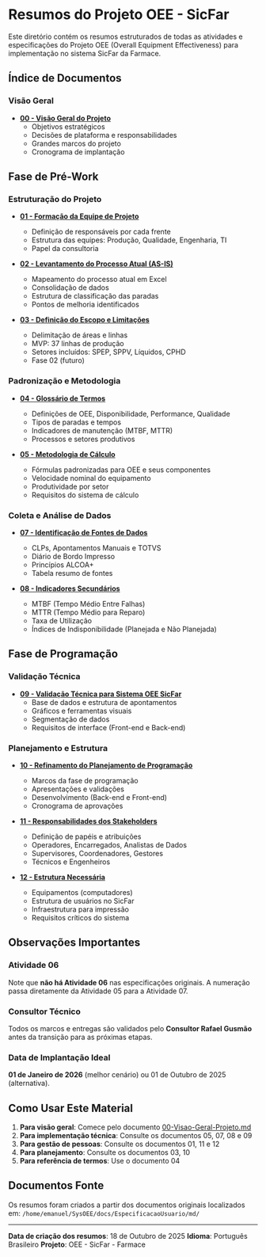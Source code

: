 # Resumos do Projeto OEE - SicFar

Este diretório contém os resumos estruturados de todas as atividades e especificações do Projeto OEE (Overall Equipment Effectiveness) para implementação no sistema SicFar da Farmace.

## Índice de Documentos

### Visão Geral
- [**00 - Visão Geral do Projeto**](00-Visao-Geral-Projeto.md)
  - Objetivos estratégicos
  - Decisões de plataforma e responsabilidades
  - Grandes marcos do projeto
  - Cronograma de implantação

## Fase de Pré-Work

### Estruturação do Projeto
- [**01 - Formação da Equipe de Projeto**](01-Formacao-Equipe-Projeto.md)
  - Definição de responsáveis por cada frente
  - Estrutura das equipes: Produção, Qualidade, Engenharia, TI
  - Papel da consultoria

- [**02 - Levantamento do Processo Atual (AS-IS)**](02-Levantamento-Processo-Atual.md)
  - Mapeamento do processo atual em Excel
  - Consolidação de dados
  - Estrutura de classificação das paradas
  - Pontos de melhoria identificados

- [**03 - Definição do Escopo e Limitações**](03-Definicao-Escopo-Projeto.md)
  - Delimitação de áreas e linhas
  - MVP: 37 linhas de produção
  - Setores incluídos: SPEP, SPPV, Líquidos, CPHD
  - Fase 02 (futuro)

### Padronização e Metodologia
- [**04 - Glossário de Termos**](04-Glossario-Termos.md)
  - Definições de OEE, Disponibilidade, Performance, Qualidade
  - Tipos de paradas e tempos
  - Indicadores de manutenção (MTBF, MTTR)
  - Processos e setores produtivos

- [**05 - Metodologia de Cálculo**](05-Metodologia-Calculo.md)
  - Fórmulas padronizadas para OEE e seus componentes
  - Velocidade nominal do equipamento
  - Produtividade por setor
  - Requisitos do sistema de cálculo

### Coleta e Análise de Dados
- [**07 - Identificação de Fontes de Dados**](07-Identificacao-Fontes-Dados.md)
  - CLPs, Apontamentos Manuais e TOTVS
  - Diário de Bordo Impresso
  - Princípios ALCOA+
  - Tabela resumo de fontes

- [**08 - Indicadores Secundários**](08-Indicadores-Secundarios.md)
  - MTBF (Tempo Médio Entre Falhas)
  - MTTR (Tempo Médio para Reparo)
  - Taxa de Utilização
  - Índices de Indisponibilidade (Planejada e Não Planejada)

## Fase de Programação

### Validação Técnica
- [**09 - Validação Técnica para Sistema OEE SicFar**](09-Validacao-Tecnica-SicFar.md)
  - Base de dados e estrutura de apontamentos
  - Gráficos e ferramentas visuais
  - Segmentação de dados
  - Requisitos de interface (Front-end e Back-end)

### Planejamento e Estrutura
- [**10 - Refinamento do Planejamento de Programação**](10-Planejamento-Programacao.md)
  - Marcos da fase de programação
  - Apresentações e validações
  - Desenvolvimento (Back-end e Front-end)
  - Cronograma de aprovações

- [**11 - Responsabilidades dos Stakeholders**](11-Responsabilidades-Stakeholders.md)
  - Definição de papéis e atribuições
  - Operadores, Encarregados, Analistas de Dados
  - Supervisores, Coordenadores, Gestores
  - Técnicos e Engenheiros

- [**12 - Estrutura Necessária**](12-Estrutura-Necessaria.md)
  - Equipamentos (computadores)
  - Estrutura de usuários no SicFar
  - Infraestrutura para impressão
  - Requisitos críticos do sistema

## Observações Importantes

### Atividade 06
Note que **não há Atividade 06** nas especificações originais. A numeração passa diretamente da Atividade 05 para a Atividade 07.

### Consultor Técnico
Todos os marcos e entregas são validados pelo **Consultor Rafael Gusmão** antes da transição para as próximas etapas.

### Data de Implantação Ideal
**01 de Janeiro de 2026** (melhor cenário) ou 01 de Outubro de 2025 (alternativa).

## Como Usar Este Material

1. **Para visão geral**: Comece pelo documento [00-Visao-Geral-Projeto.md](00-Visao-Geral-Projeto.md)
2. **Para implementação técnica**: Consulte os documentos 05, 07, 08 e 09
3. **Para gestão de pessoas**: Consulte os documentos 01, 11 e 12
4. **Para planejamento**: Consulte os documentos 03, 10
5. **Para referência de termos**: Use o documento 04

## Documentos Fonte
Os resumos foram criados a partir dos documentos originais localizados em:
`/home/emanuel/SysOEE/docs/EspecificacaoUsuario/md/`

---

**Data de criação dos resumos**: 18 de Outubro de 2025
**Idioma**: Português Brasileiro
**Projeto**: OEE - SicFar - Farmace
